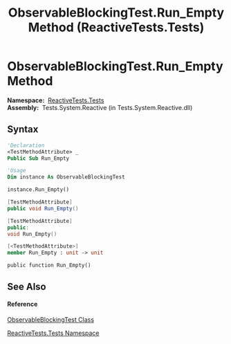﻿---
title: ObservableBlockingTest.Run_Empty Method  (ReactiveTests.Tests)
TOCTitle: Run_Empty Method
ms:assetid: M:ReactiveTests.Tests.ObservableBlockingTest.Run_Empty
ms:mtpsurl: https://msdn.microsoft.com/en-us/library/reactivetests.tests.observableblockingtest.run_empty(v=VS.103)
ms:contentKeyID: 36619927
ms.date: 06/28/2011
mtps_version: v=VS.103
f1_keywords:
- ReactiveTests.Tests.ObservableBlockingTest.Run_Empty
dev_langs:
- CSharp
- JScript
- VB
- FSharp
- c++
---

# ObservableBlockingTest.Run\_Empty Method

**Namespace:**  [ReactiveTests.Tests](hh289046\(v=vs.103\).md)  
**Assembly:**  Tests.System.Reactive (in Tests.System.Reactive.dll)

## Syntax

``` vb
'Declaration
<TestMethodAttribute> _
Public Sub Run_Empty
```

``` vb
'Usage
Dim instance As ObservableBlockingTest

instance.Run_Empty()
```

``` csharp
[TestMethodAttribute]
public void Run_Empty()
```

``` c++
[TestMethodAttribute]
public:
void Run_Empty()
```

``` fsharp
[<TestMethodAttribute>]
member Run_Empty : unit -> unit 
```

``` jscript
public function Run_Empty()
```

## See Also

#### Reference

[ObservableBlockingTest Class](hh315164\(v=vs.103\).md)

[ReactiveTests.Tests Namespace](hh289046\(v=vs.103\).md)

